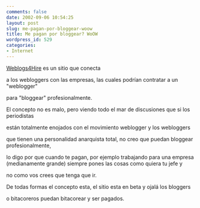 ```yaml
---
comments: false
date: 2002-09-06 10:54:25
layout: post
slug: me-pagan-por-bloggear-woow
title: Me pagan por bloggear? WoOW
wordpress_id: 529
categories:
- Internet
---
```


[Weblogs4Hire](http://www.weblogs4hire.com/) es un sitio que conecta   

a los webloggers con las empresas, las cuales podrían contratar a un &quot;weblogger&quot;   

para &quot;bloggear&quot; profesionalmente.  

  

  

  

El concepto no es malo, pero viendo todo el mar de discusiones que si los periodistas   

están totalmente enojados con el movimiento weblogger y los webloggers   

que tienen una personalidad anarquista total, no creo que puedan bloggear profesionalmente,   

lo digo por que cuando te pagan, por ejemplo trabajando para una empresa (medianamente grande) siempre pones las cosas como quiera tu jefe y   

no como vos crees que tenga que ir.  

  

De todas formas el concepto esta, el sitio esta en beta y ojalá los bloggers   

o bitacoreros puedan bitacorear y ser pagados.




 
